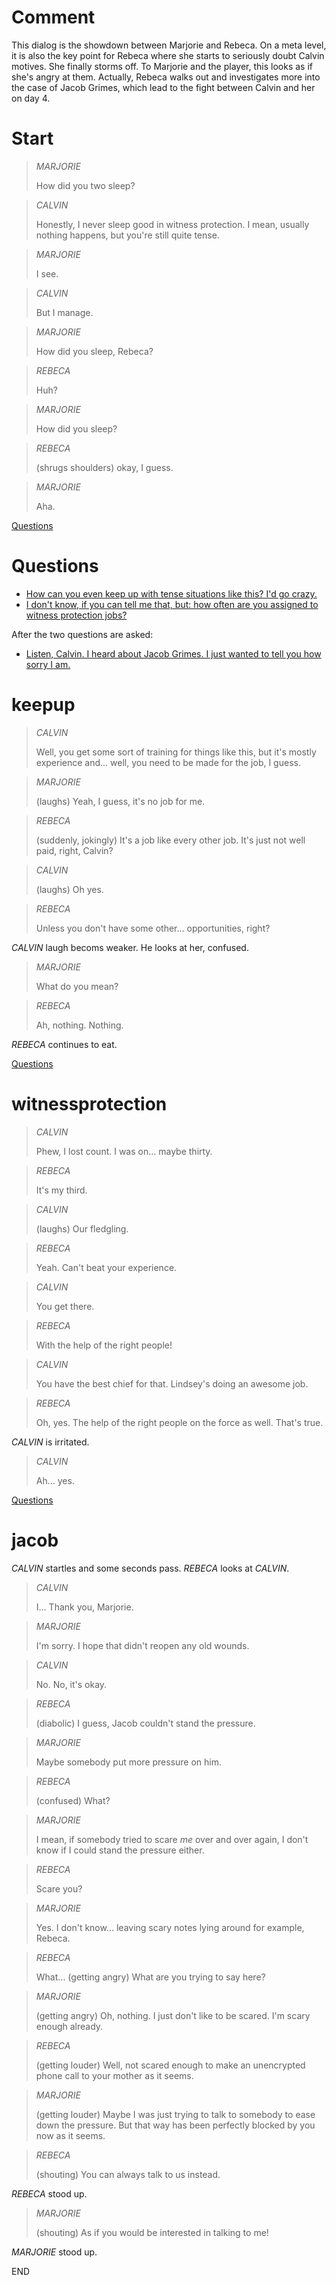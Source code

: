 # Comment

This dialog is the showdown between Marjorie and Rebeca. On a meta level, it is also the key point for Rebeca where she starts to seriously doubt Calvin motives. She finally storms off. To Marjorie and the player, this looks as if she's angry at them. Actually, Rebeca walks out and investigates more into the case of Jacob Grimes, which lead to the fight between Calvin and her on day 4.

# Start

> *MARJORIE*
>
> How did you two sleep?

> *CALVIN*
>
> Honestly, I never sleep good in witness protection. I mean, usually nothing happens, but you're still quite tense.

> *MARJORIE*
>
> I see.

> *CALVIN* 
>
> But I manage.

> *MARJORIE*
>
> How did you sleep, Rebeca?

> *REBECA*
>
> Huh?

> *MARJORIE*
>
> How did you sleep?

> *REBECA*
>
> (shrugs shoulders) okay, I guess.

> *MARJORIE*
>
> Aha.

[Questions](#Questions)

# Questions

* [How can you even keep up with tense situations like this? I'd go crazy.](#keepup)
* [I don't know, if you can tell me that, but: how often are you assigned to witness protection jobs?](#witnessprotection)

After the two questions are asked:

* [Listen, Calvin. I heard about Jacob Grimes. I just wanted to tell you how sorry I am.](#jacob)

# keepup

> *CALVIN*
>
> Well, you get some sort of training for things like this, but it's mostly experience and... well, you need to be made for the job, I guess.

> *MARJORIE* 
>
> (laughs) Yeah, I guess, it's no job for me.

> *REBECA*
>
> (suddenly, jokingly) It's a job like every other job. It's just not well paid, right, Calvin?

> *CALVIN*
>
> (laughs) Oh yes.

> *REBECA*
>
> Unless you don't have some other... opportunities, right?

*CALVIN* laugh becoms weaker. He looks at her, confused.

> *MARJORIE*
>
> What do you mean?

> *REBECA*
>
> Ah, nothing. Nothing.

*REBECA* continues to eat.

[Questions](#Questions)

# witnessprotection

> *CALVIN*
>
> Phew, I lost count. I was on... maybe thirty.

> *REBECA*
>
> It's my third.

> *CALVIN*
>
> (laughs) Our fledgling.

> *REBECA*
>
> Yeah. Can't beat your experience.

> *CALVIN*
>
> You get there.

> *REBECA*
>
> With the help of the right people!

> *CALVIN*
>
> You have the best chief for that. Lindsey's doing an awesome job.

> *REBECA*
>
> Oh, yes. The help of the right people on the force as well. That's true.

*CALVIN* is irritated.

> *CALVIN*
>
> Ah... yes.

[Questions](#Questions)

# jacob

*CALVIN* startles and some seconds pass. *REBECA* looks at *CALVIN*. 

> *CALVIN*
>
> I... Thank you, Marjorie.

> *MARJORIE*
>
> I'm sorry. I hope that didn't reopen any old wounds.

> *CALVIN*
>
> No. No, it's okay.

> *REBECA*
>
> (diabolic) I guess, Jacob couldn't stand the pressure.

> *MARJORIE*
>
> Maybe somebody put more pressure on him.

> *REBECA*
>
> (confused) What?

> *MARJORIE*
>
> I mean, if somebody tried to scare *me* over and over again, I don't know if I could stand the pressure either.

> *REBECA*
>
> Scare you?

> *MARJORIE*
>
> Yes. I don't know... leaving scary notes lying around for example, Rebeca.

> *REBECA*
>
> What... (getting angry) What are you trying to say here?

> *MARJORIE*
>
> (getting angry) Oh, nothing. I just don't like to be scared. I'm scary enough already.

> *REBECA*
>
> (getting louder) Well, not scared enough to make an unencrypted phone call to your mother as it seems.

> *MARJORIE*
>
> (getting louder) Maybe I was just trying to talk to somebody to ease down the pressure. But that way has been perfectly blocked by you now as it seems.

> *REBECA*
>
> (shouting) You can always talk to us instead.

*REBECA* stood up.

> *MARJORIE*
>
> (shouting) As if you would be interested in talking to me!

*MARJORIE* stood up.

END